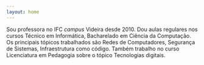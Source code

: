 ```yaml
---
layout: home
---
```


Sou professora no IFC _campus_ Videira desde 2010. Dou aulas regulares nos cursos Técnico em Informática, Bacharelado em Ciência da Computação. Os principais tópicos trabalhados são Redes de Computadores, Segurança de Sistemas, Infraestrutura como código. Também trabalho no curso Licenciatura em Pedagogia sobre o tópico Tecnologias digitais.

